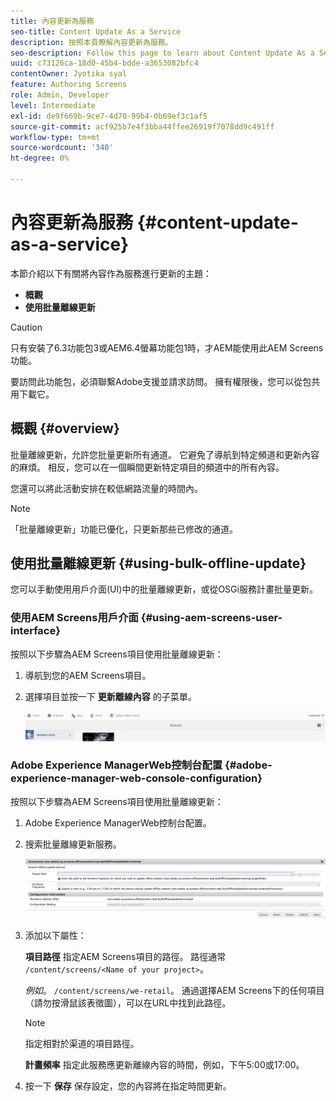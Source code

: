```yaml
---
title: 內容更新為服務
seo-title: Content Update As a Service
description: 按照本頁瞭解內容更新為服務。
seo-description: Follow this page to learn about Content Update As a Service.
uuid: c73126ca-18d0-45b4-bdde-a3653082bfc4
contentOwner: Jyotika syal
feature: Authoring Screens
role: Admin, Developer
level: Intermediate
exl-id: de9f669b-9ce7-4d70-99b4-0b69ef3c1af5
source-git-commit: acf925b7e4f3bba44ffee26919f7078dd9c491ff
workflow-type: tm+mt
source-wordcount: '340'
ht-degree: 0%

---
```


# 內容更新為服務 {#content-update-as-a-service}

本節介紹以下有關將內容作為服務進行更新的主題：

* **概觀**
* **使用批量離線更新**

>[!CAUTION]
>
>只有安裝了6.3功能包3或AEM6.4螢幕功能包1時，才AEM能使用此AEM Screens功能。
>
>要訪問此功能包，必須聯繫Adobe支援並請求訪問。 擁有權限後，您可以從包共用下載它。

## 概觀 {#overview}

批量離線更新，允許您批量更新所有通道。 它避免了導航到特定頻道和更新內容的麻煩。 相反，您可以在一個瞬間更新特定項目的頻道中的所有內容。

您還可以將此活動安排在較低網路流量的時間內。

>[!NOTE]
>
>「批量離線更新」功能已優化，只更新那些已修改的通道。

## 使用批量離線更新 {#using-bulk-offline-update}

您可以手動使用用戶介面(UI)中的批量離線更新，或從OSGi服務計畫批量更新。

### 使用AEM Screens用戶介面 {#using-aem-screens-user-interface}

按照以下步驟為AEM Screens項目使用批量離線更新：

1. 導航到您的AEM Screens項目。
1. 選擇項目並按一下 **更新離線內容** 的子菜單。

   ![screen_shot_2018-04-24at12256pm](assets/screen_shot_2018-04-24at122256pm.png)

### Adobe Experience ManagerWeb控制台配置 {#adobe-experience-manager-web-console-configuration}

按照以下步驟為AEM Screens項目使用批量離線更新：

1. Adobe Experience ManagerWeb控制台配置。
1. 搜索批量離線更新服務。

   ![screen_shot_2018-04-24at121428pm](assets/screen_shot_2018-04-24at121428pm.png)

1. 添加以下屬性：

   **項目路徑** 指定AEM Screens項目的路徑。 路徑通常 `/content/screens/<Name of your project>`。

   *例如*。 `/content/screens/we-retail`。 通過選擇AEM Screens下的任何項目（請勿按滑鼠該表徵圖），可以在URL中找到此路徑。

   >[!NOTE]
   >
   >指定相對於渠道的項目路徑。

   **計畫頻率** 指定此服務應更新離線內容的時間，例如，下午5:00或17:00。

1. 按一下 **保存** 保存設定，您的內容將在指定時間更新。
